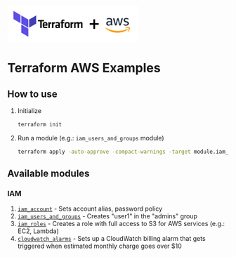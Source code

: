 ![](images/terraform_aws.png)

# Terraform AWS Examples



## How to use

1. Initialize
    ```sh
    terraform init
    ```

2. Run a module (e.g.: `iam_users_and_groups` module)
    ```sh
    terraform apply -auto-approve -compact-warnings -target module.iam_users_and_groups
    ```



## Available modules

### IAM

1. [`iam_account`](iam_account/README.md) - Sets account alias, password policy
1. [`iam_users_and_groups`](iam_users_and_groups/README.md) - Creates "user1" in the "admins" group
1. [`iam_roles`](iam_roles/README.md) - Creates a role with full access to S3 for AWS services (e.g.: EC2, Lambda)
1. [`cloudwatch_alarms`](cloudwatch_alarms/README.md) - Sets up a CloudWatch billing alarm that gets triggered when estimated monthly charge goes over $10
